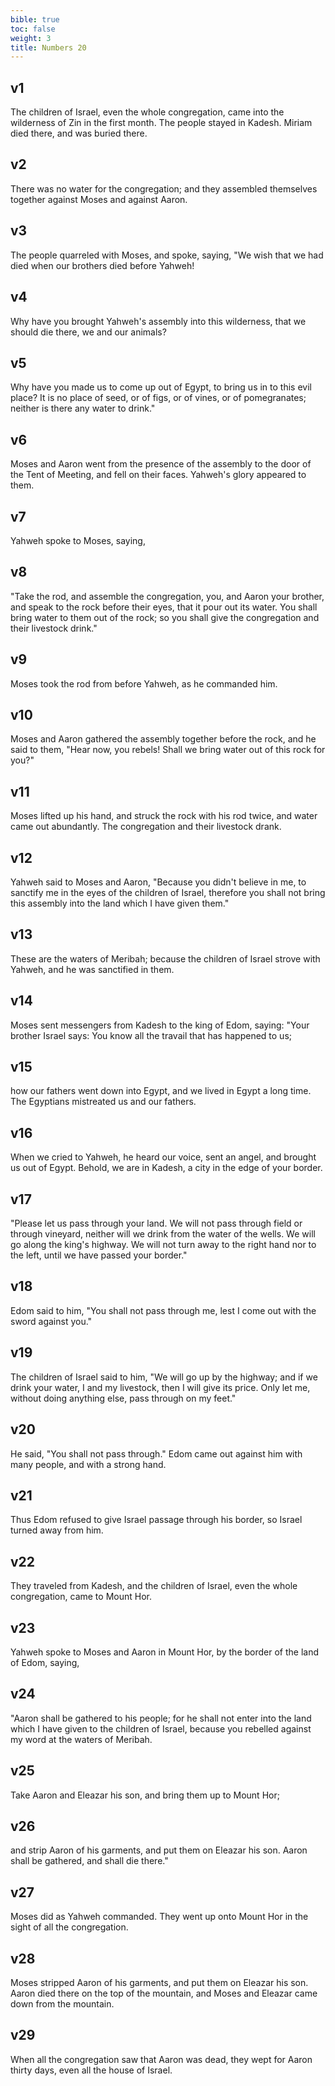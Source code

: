 ```yaml
---
bible: true
toc: false
weight: 3
title: Numbers 20
---
```


## v1 
The children of Israel, even the whole congregation, came into the wilderness of Zin in the first month. The people stayed in Kadesh. Miriam died there, and was buried there. 

## v2 
There was no water for the congregation; and they assembled themselves together against Moses and against Aaron. 

## v3 
The people quarreled with Moses, and spoke, saying, "We wish that we had died when our brothers died before Yahweh! 

## v4 
Why have you brought Yahweh's assembly into this wilderness, that we should die there, we and our animals? 

## v5 
Why have you made us to come up out of Egypt, to bring us in to this evil place? It is no place of seed, or of figs, or of vines, or of pomegranates; neither is there any water to drink." 

## v6 
Moses and Aaron went from the presence of the assembly to the door of the Tent of Meeting, and fell on their faces. Yahweh's glory appeared to them. 

## v7 
Yahweh spoke to Moses, saying, 

## v8 
"Take the rod, and assemble the congregation, you, and Aaron your brother, and speak to the rock before their eyes, that it pour out its water. You shall bring water to them out of the rock; so you shall give the congregation and their livestock drink." 

## v9 
Moses took the rod from before Yahweh, as he commanded him. 

## v10 
Moses and Aaron gathered the assembly together before the rock, and he said to them, "Hear now, you rebels! Shall we bring water out of this rock for you?" 

## v11 
Moses lifted up his hand, and struck the rock with his rod twice, and water came out abundantly. The congregation and their livestock drank. 

## v12 
Yahweh said to Moses and Aaron, "Because you didn't believe in me, to sanctify me in the eyes of the children of Israel, therefore you shall not bring this assembly into the land which I have given them." 

## v13 
These are the waters of Meribah; because the children of Israel strove with Yahweh, and he was sanctified in them. 

## v14 
Moses sent messengers from Kadesh to the king of Edom, saying: "Your brother Israel says: You know all the travail that has happened to us; 

## v15 
how our fathers went down into Egypt, and we lived in Egypt a long time. The Egyptians mistreated us and our fathers. 

## v16 
When we cried to Yahweh, he heard our voice, sent an angel, and brought us out of Egypt. Behold, we are in Kadesh, a city in the edge of your border. 

## v17 
"Please let us pass through your land. We will not pass through field or through vineyard, neither will we drink from the water of the wells. We will go along the king's highway. We will not turn away to the right hand nor to the left, until we have passed your border." 

## v18 
Edom said to him, "You shall not pass through me, lest I come out with the sword against you." 

## v19 
The children of Israel said to him, "We will go up by the highway; and if we drink your water, I and my livestock, then I will give its price. Only let me, without doing anything else, pass through on my feet." 

## v20 
He said, "You shall not pass through." Edom came out against him with many people, and with a strong hand. 

## v21 
Thus Edom refused to give Israel passage through his border, so Israel turned away from him. 

## v22 
They traveled from Kadesh, and the children of Israel, even the whole congregation, came to Mount Hor. 

## v23 
Yahweh spoke to Moses and Aaron in Mount Hor, by the border of the land of Edom, saying, 

## v24 
"Aaron shall be gathered to his people; for he shall not enter into the land which I have given to the children of Israel, because you rebelled against my word at the waters of Meribah. 

## v25 
Take Aaron and Eleazar his son, and bring them up to Mount Hor; 

## v26 
and strip Aaron of his garments, and put them on Eleazar his son. Aaron shall be gathered, and shall die there." 

## v27 
Moses did as Yahweh commanded. They went up onto Mount Hor in the sight of all the congregation. 

## v28 
Moses stripped Aaron of his garments, and put them on Eleazar his son. Aaron died there on the top of the mountain, and Moses and Eleazar came down from the mountain. 

## v29 
When all the congregation saw that Aaron was dead, they wept for Aaron thirty days, even all the house of Israel.


